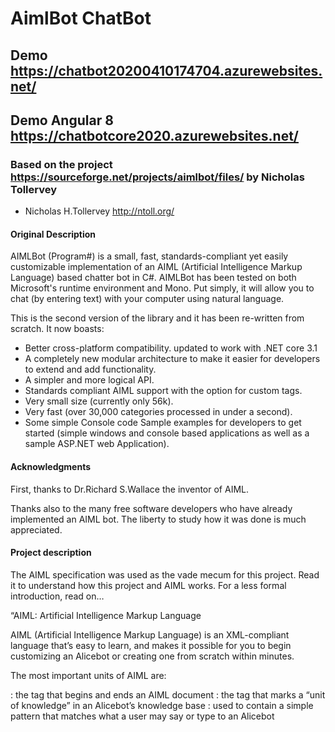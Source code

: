 # AimlBot ChatBot
## Demo https://chatbot20200410174704.azurewebsites.net/

## Demo Angular 8 https://chatbotcore2020.azurewebsites.net/

### Based on the project https://sourceforge.net/projects/aimlbot/files/ by Nicholas Tollervey

* Nicholas H.Tollervey http://ntoll.org/

#### Original Description

AIMLBot (Program#) is a small, fast, standards-compliant yet easily customizable implementation of an AIML (Artificial Intelligence Markup Language) based chatter bot in C#. AIMLBot has been tested on both Microsoft's runtime environment and Mono. Put simply, it will allow you to chat (by entering text) with your computer using natural language.

This is the second version of the library and it has been re-written from scratch. It now boasts:

* Better cross-platform compatibility. updated to work with .NET core 3.1
* A completely new modular architecture to make it easier for developers to extend and add functionality.
* A simpler and more logical API.
* Standards compliant AIML support with the option for custom tags.
* Very small size (currently only 56k).
* Very fast (over 30,000 categories processed in under a second).
* Some simple Console code Sample examples for developers to get started (simple windows and console based applications as well as a sample ASP.NET web Application).

#### Acknowledgments
First, thanks to Dr.Richard S.Wallace the inventor of AIML.

Thanks also to the many free software developers who have already implemented an AIML bot. The liberty to study how it was done is much appreciated.

#### Project description
The AIML specification was used as the vade mecum for this project. Read it to understand how this project and AIML works. For a less formal introduction, read on…

“AIML: Artificial Intelligence Markup Language

AIML (Artificial Intelligence Markup Language) is an XML-compliant language that’s easy to learn, and makes it possible for you to begin customizing an Alicebot or creating one from scratch within minutes.

The most important units of AIML are:

<aiml> : the tag that begins and ends an AIML document
<category> : the tag that marks a “unit of knowledge” in an Alicebot’s knowledge base
<pattern> : used to contain a simple pattern that matches what a user may say or type to an Alicebot
<template> : contains the response to a user input
There are also 20 or so additional more tags often found in AIML files, and it’s possible to create your own so-called “custom predicates”. Right now, a beginner’s guide to AIML can be found in the AIML Primer.

The free A.L.I.C.E. AIML includes a knowledge base of approximately 41,000 categories. Here’s an example of one of them:

<category>
    <pattern>WHAT ARE YOU</pattern>
        <template>
            <think><set name="topic">Me</set></think>
            I am the latest result in artificial intelligence,
            which can reproduce the capabilities of the human brain
            with greater speed and accuracy.
    </template>
</category>
(The opening and closing <aiml> tags are not shown here, because this is an excerpt from the middle of a document.)

Everything between <category> and </category> is—you guessed it—a category. A category can have one pattern and one template. (It can also contain a <that> tag, but we won’t get into that here.)

The pattern shown will match only the exact phrase “what are you” (capitalization is ignored).

But it’s possible that this category may be invoked by another category, using the <srai> tag (not shown) and the principle of reductionism.

In any case, if this category is called, it will produce the response “I am the latest result in artificial intelligence…” shown above. In addition, it will do something else interesting. Using the <think> tag, which causes Alicebot to perform whatever it contains but hide the result from the user, the Alicebot engine will set the “topic” in its memory to “Me”. This allows any categories elsewhere with an explicit “topic” value of “ME” to match better than categories with the same patterns that are not given an explicit topic. This illustrates one mechanism whereby a botmaster can exercise precise control over a conversational flow.”

The above text is Copyright© A.L.I.C.E. AI Foundation, Inc.

http://www.alicebot.org
